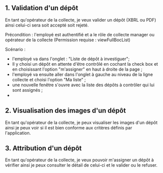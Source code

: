 ## 1. Validation d'un dépôt ##
En tant qu'opérateur de la collecte, je veux valider un dépôt (XBRL ou PDF) ainsi celui-ci sera soit accepté soit rejeté.

Précondition : l'employé est authentifié et a le rôle de collecte manager ou opérateur de la collecte (Permission requise : viewFullBocList)

Scénario : 

- l'employé va dans l'onglet : "Liste de dépôt à investiguer";
- Il y choisi un dépôt en attente d'être contrôlé en cochant la check box et en choisissant l'option "m'assigner" en haut à droite de la page ;
- l'employé va ensuite aller dans l'onglet à gauche au niveau de la ligne collecte et choisi l'option "Ma liste" ;
- une nouvelle fenêtre s'ouvre avec la liste des dépôts à contrôler qui lui sont assignés ; 
- 



## 2. Visualisation des images d'un dépôt ##
En tant qu'opérateur de la collecte, je peux visualiser les images d'un dépôt ainsi je peux voir si il est bien conforme aux critères définis par l'application. 

## 3. Attribution d'un dépôt ##
En tant qu'opérateur de la collecte, je veux pouvoir m'assigner un dépôt à vérifier ainsi je peux consulter le détail de celui-ci et le valider ou le refuser. 


